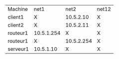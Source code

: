 <table>
  <tr>
    <td>Machine</td><td>net1</td><td>net2</td><td>net12</td>
  </tr>
  <tr>
    <td>client1</td><td>X</td><td>10.5.2.10</td><td>X</td>
  </tr>
  <tr>
  <td>client2</td><td>X</td><td>10.5.2.11</td><td>X</td>
  </tr>
  <tr>
    <td>routeur1</td><td>10.5.1.254</td><td>X</td><td>X</td>
  </tr>
  <tr>
    <td>routeur1</td><td>X</td><td>10.5.2.254</td><td>X</td>
  </tr>
  <tr>
    <td>serveur1</td><td>10.5.1.10</td><td>X</td><td>X</td>
  </tr>
</table>